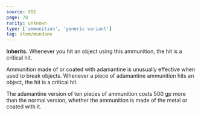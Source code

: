 ```yaml
---
source: XGE
page: 78
rarity: unknown
type: ['ammunition', 'generic variant']
tag: item/mundane
---
```


**Inherits.** Whenever you hit an object using this ammunition, the hit is a critical hit.

Ammunition made of or coated with adamantine is unusually effective when used to break objects. Whenever a piece of adamantine ammunition hits an object, the hit is a critical hit.

The adamantine version of ten pieces of ammunition costs 500 gp more than the normal version, whether the ammunition is made of the metal or coated with it.

